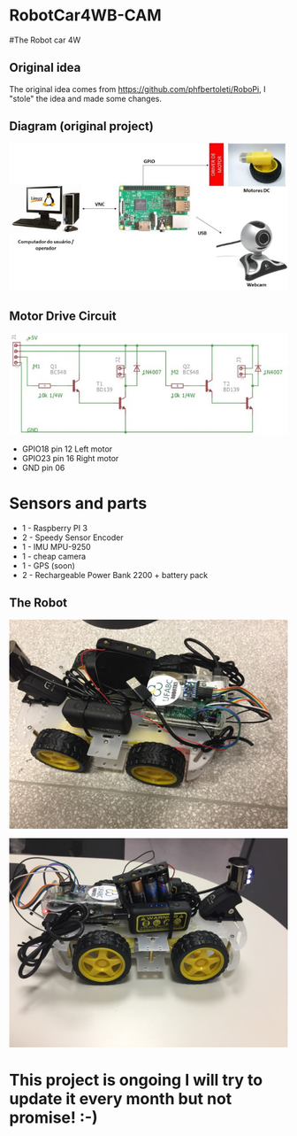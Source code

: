 # RobotCar4WB-CAM

#The Robot car 4W

## Original idea

The original idea comes from https://github.com/phfbertoleti/RoboPi, I "stole" the idea and made some changes.


## Diagram (original project)

![img](img/diagrama.jpg)



## Motor Drive Circuit
![img](img/drive.jpg)
* GPIO18	pin 12	Left motor
* GPIO23	pin 16	Right motor
* GND	    pin 06  

# Sensors and parts

* 1 - Raspberry PI 3
* 2 - Speedy Sensor Encoder
* 1 - IMU MPU-9250
* 1 - cheap camera
* 1 - GPS (soon)
* 2 - Rechargeable Power Bank 2200 + battery pack


## The Robot

![img](img/carro1.JPG)

![img](img/carro2.JPG)




# This project is ongoing I will try to update it every month but not promise! :-)
